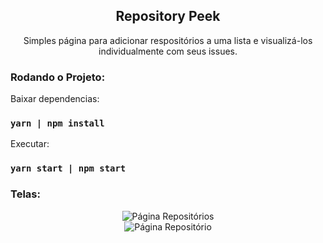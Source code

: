 
<h2 align="center">
  Repository Peek
</h2>
<p align="center">
Simples página para adicionar respositórios a uma lista e visualizá-los individualmente com seus issues.
</p>

<h3>Rodando o Projeto:</h3>

Baixar dependencias:   
<h3><code>yarn | npm install</code></h3>

Executar:   
<h3><code>yarn start | npm start</code></h3>

<h3>Telas:</h3>
<p align="center">
    <img alt="Página Repositórios" src="https://i.imgur.com/sVpaWso.png" /><br/>
    <img alt="Página Repositório" src="https://i.imgur.com/m2qbr5F.png" />
</p>




